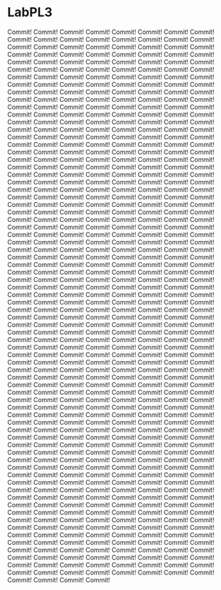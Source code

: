 # LabPL3
Commit! Commit! Commit! Commit! Commit! Commit! Commit! Commit! Commit! Commit! Commit! Commit! Commit! Commit! Commit! Commit! Commit! Commit! Commit! Commit! Commit! Commit! Commit! Commit! Commit! Commit! Commit! Commit! Commit! Commit! Commit! Commit! Commit! Commit! Commit! Commit! Commit! Commit! Commit! Commit! Commit! Commit! Commit! Commit! Commit! Commit! Commit! Commit! Commit! Commit! Commit! Commit! Commit! Commit! Commit! Commit! Commit! Commit! Commit! Commit! Commit! Commit! Commit! Commit! Commit! Commit! Commit! Commit! Commit! Commit! Commit! Commit! Commit! Commit! Commit! Commit! Commit! Commit! Commit! Commit! Commit! Commit! Commit! Commit! Commit! Commit! Commit! Commit! Commit! Commit! Commit! Commit! Commit! Commit! Commit! Commit! Commit! Commit! Commit! Commit! Commit! Commit! Commit! Commit! Commit! Commit! Commit! Commit! Commit! Commit! Commit! Commit! Commit! Commit! Commit! Commit! Commit! Commit! Commit! Commit! Commit! Commit! Commit! Commit! Commit! Commit! Commit! Commit! Commit! Commit! Commit! Commit! Commit! Commit! Commit! Commit! Commit! Commit! Commit! Commit! Commit! Commit! Commit! Commit! Commit! Commit! Commit! Commit! Commit! Commit! Commit! Commit! Commit! Commit! Commit! Commit! Commit! Commit! Commit! Commit! Commit! Commit! Commit! Commit! Commit! Commit! Commit! Commit! Commit! Commit! Commit! Commit! Commit! Commit! Commit! Commit! Commit! Commit! Commit! Commit! Commit! Commit! Commit! Commit! Commit! Commit! Commit! Commit! Commit! Commit! Commit! Commit! Commit! Commit! Commit! Commit! Commit! Commit! Commit! Commit! Commit! Commit! Commit! Commit! Commit! Commit! Commit! Commit! Commit! Commit! Commit! Commit! Commit! Commit! Commit! Commit! Commit! Commit! Commit! Commit! Commit! Commit! Commit! Commit! Commit! Commit! Commit! Commit! Commit! Commit! Commit! Commit! Commit! Commit! Commit! Commit! Commit! Commit! Commit! Commit! Commit! Commit! Commit! Commit! Commit! Commit! Commit! Commit! Commit! Commit! Commit! Commit! Commit! Commit! Commit! Commit! Commit! Commit! Commit! Commit! Commit! Commit! Commit! Commit! Commit! Commit! Commit! Commit! Commit! Commit! Commit! Commit! Commit! Commit! Commit! Commit! Commit! Commit! Commit! Commit! Commit! Commit! Commit! Commit! Commit! Commit! Commit! Commit! Commit! Commit! Commit! Commit! Commit! Commit! Commit! Commit! Commit! Commit! Commit! Commit! Commit! Commit! Commit! Commit! Commit! Commit! Commit! Commit! Commit! Commit! Commit! Commit! Commit! Commit! Commit! Commit! Commit! Commit! Commit! Commit! Commit! Commit! Commit! Commit! Commit! Commit! Commit! Commit! Commit! Commit! Commit! Commit! Commit! Commit! Commit! Commit! Commit! Commit! Commit! Commit! Commit! Commit! Commit! Commit! Commit! Commit! Commit! Commit! Commit! Commit! Commit! Commit! Commit! Commit! Commit! Commit! Commit! Commit! Commit! Commit! Commit! Commit! Commit! Commit! Commit! Commit! Commit! Commit! Commit! Commit! Commit! Commit! Commit! Commit! Commit! Commit! Commit! Commit! Commit! Commit! Commit! Commit! Commit! Commit! Commit! Commit! Commit! Commit! Commit! Commit! Commit! Commit! Commit! Commit! Commit! Commit! Commit! Commit! Commit! Commit! Commit! Commit! Commit! Commit! Commit! Commit! Commit! Commit! Commit! Commit! Commit! Commit! Commit! Commit! Commit! Commit! Commit! Commit! Commit! Commit! Commit! Commit! Commit! Commit! Commit! Commit! Commit! Commit! Commit! Commit! Commit! Commit! Commit! Commit! Commit! Commit! Commit! Commit! Commit! Commit! Commit! Commit! Commit! Commit! Commit! Commit! Commit! Commit! Commit! Commit! Commit! Commit! Commit! Commit! Commit! Commit! Commit! Commit! Commit! Commit! Commit! Commit! Commit! Commit! Commit! Commit! Commit! Commit! Commit! Commit! Commit! Commit! Commit! Commit! Commit! Commit! Commit! Commit! Commit! Commit! Commit! Commit! Commit! Commit! Commit! Commit! Commit! Commit! Commit! Commit! Commit! Commit! Commit! Commit! Commit! Commit! Commit! Commit! Commit! Commit! Commit! Commit! Commit! Commit! Commit! Commit! Commit! Commit! Commit! Commit! Commit! Commit! Commit! Commit! Commit! Commit! Commit! Commit! Commit! Commit! Commit! Commit! Commit! Commit! Commit! Commit! Commit! Commit! Commit! Commit! Commit! Commit! Commit! Commit! Commit! Commit! Commit! Commit! Commit! Commit! Commit! Commit! Commit! Commit! Commit! Commit! Commit! Commit! Commit! Commit! Commit! Commit! Commit! Commit! Commit! Commit! Commit! Commit! Commit! Commit! Commit! Commit! Commit! Commit! Commit! Commit! Commit! Commit! Commit! Commit! Commit! Commit! Commit! Commit! Commit! Commit! Commit! Commit! Commit! Commit! Commit! Commit! Commit! Commit! Commit! Commit! Commit! Commit! 

